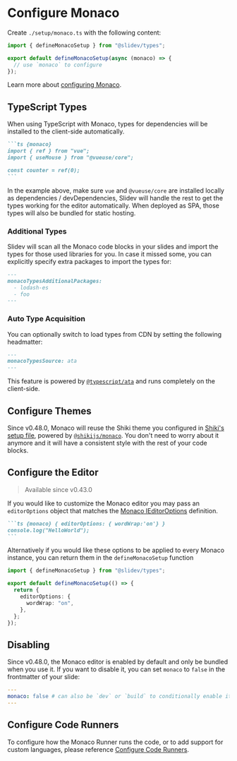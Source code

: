 # Configure Monaco

<Environment type="client" />

Create `./setup/monaco.ts` with the following content:

```ts twoslash [./setup/monaco.ts]
import { defineMonacoSetup } from "@slidev/types";

export default defineMonacoSetup(async (monaco) => {
  // use `monaco` to configure
});
```

Learn more about [configuring Monaco](https://github.com/Microsoft/monaco-editor).

## TypeScript Types

When using TypeScript with Monaco, types for dependencies will be installed to the client-side automatically.

````md
```ts {monaco}
import { ref } from "vue";
import { useMouse } from "@vueuse/core";

const counter = ref(0);
```
````

In the example above, make sure `vue` and `@vueuse/core` are installed locally as dependencies / devDependencies, Slidev will handle the rest to get the types working for the editor automatically. When deployed as SPA, those types will also be bundled for static hosting.

### Additional Types

Slidev will scan all the Monaco code blocks in your slides and import the types for those used libraries for you. In case it missed some, you can explicitly specify extra packages to import the types for:

```md
---
monacoTypesAdditionalPackages:
  - lodash-es
  - foo
---
```

### Auto Type Acquisition

You can optionally switch to load types from CDN by setting the following headmatter:

```md
---
monacoTypesSource: ata
---
```

This feature is powered by [`@typescript/ata`](https://github.com/microsoft/TypeScript-Website/tree/v2/packages/ata) and runs completely on the client-side.

## Configure Themes

Since v0.48.0, Monaco will reuse the Shiki theme you configured in [Shiki's setup file](/custom/config-highlighter#configure-shiki), powered by [`@shikijs/monaco`](https://shiki.style/packages/monaco). You don't need to worry about it anymore and it will have a consistent style with the rest of your code blocks.

## Configure the Editor

> Available since v0.43.0

If you would like to customize the Monaco editor you may pass an `editorOptions` object that matches the [Monaco IEditorOptions](https://microsoft.github.io/monaco-editor/docs.html#interfaces/editor.IEditorOptions.html) definition.

````md
```ts {monaco} { editorOptions: { wordWrap:'on'} }
console.log("HelloWorld");
```
````

Alternatively if you would like these options to be applied to every Monaco instance, you can return them in the `defineMonacoSetup` function

```ts twoslash [./setup/monaco.ts]
import { defineMonacoSetup } from "@slidev/types";

export default defineMonacoSetup(() => {
  return {
    editorOptions: {
      wordWrap: "on",
    },
  };
});
```

## Disabling

Since v0.48.0, the Monaco editor is enabled by default and only be bundled when you use it. If you want to disable it, you can set `monaco` to `false` in the frontmatter of your slide:

```yaml
---
monaco: false # can also be `dev` or `build` to conditionally enable it
---
```

## Configure Code Runners

To configure how the Monaco Runner runs the code, or to add support for custom languages, please reference [Configure Code Runners](/custom/config-code-runners).

